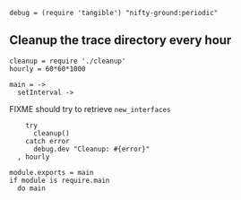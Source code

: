     debug = (require 'tangible') "nifty-ground:periodic"

Cleanup the trace directory every hour
--------------------------------------

    cleanup = require './cleanup'
    hourly = 60*60*1000

    main = ->
      setInterval ->

FIXME should try to retrieve `new_interfaces`

        try
          cleanup()
        catch error
          debug.dev "Cleanup: #{error}"
      , hourly

    module.exports = main
    if module is require.main
      do main
